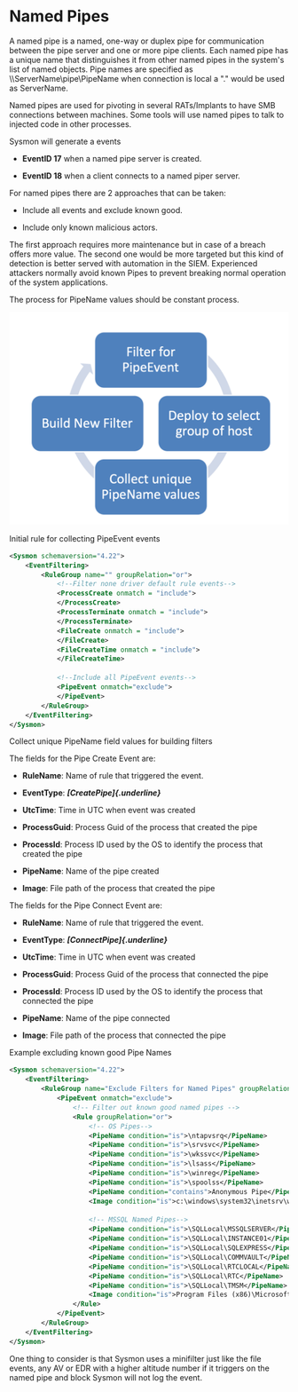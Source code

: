 Named Pipes
===========

A named pipe is a named, one-way or duplex pipe for communication
between the pipe server and one or more pipe clients. Each named pipe
has a unique name that distinguishes it from other named pipes in the
system\'s list of named objects. Pipe names are specified as
\\\\ServerName\\pipe\\PipeName when connection is local a "." would be
used as ServerName.

Named pipes are used for pivoting in several RATs/Implants to have SMB
connections between machines. Some tools will use named pipes to talk to
injected code in other processes.

Sysmon will generate a events

* **EventID 17** when a named pipe server is created.

* **EventID 18** when a client connects to a named piper server.

For named pipes there are 2 approaches that can be taken:

* Include all events and exclude known good.

* Include only known malicious actors.

The first approach requires more maintenance but in case of a breach
offers more value. The second one would be more targeted but this kind
of detection is better served with automation in the SIEM. Experienced
attackers normally avoid known Pipes to prevent breaking normal
operation of the system applications.

The process for PipeName values should be constant process.

![process](./media/image45.png)

Initial rule for collecting PipeEvent events

```xml
<Sysmon schemaversion="4.22">
    <EventFiltering>
        <RuleGroup name="" groupRelation="or">
            <!--Filter none driver default rule events-->
            <ProcessCreate onmatch = "include">
            </ProcessCreate>
            <ProcessTerminate onmatch = "include">
            </ProcessTerminate>
            <FileCreate onmatch = "include">
            </FileCreate>
            <FileCreateTime onmatch = "include">
            </FileCreateTime>

            <!--Include all PipeEvent events-->
            <PipeEvent onmatch="exclude">
            </PipeEvent>
        </RuleGroup>
    </EventFiltering>
</Sysmon>
```

Collect unique PipeName field values for building filters

The fields for the Pipe Create Event are:

* **RuleName**: Name of rule that triggered the event.

* **EventType**: ***[CreatePipe]{.underline}***

* **UtcTime**: Time in UTC when event was created

* **ProcessGuid**: Process Guid of the process that created the pipe

* **ProcessId**: Process ID used by the OS to identify the process
    that created the pipe

* **PipeName**: Name of the pipe created

* **Image**: File path of the process that created the pipe

The fields for the Pipe Connect Event are:

* **RuleName**: Name of rule that triggered the event.

* **EventType**: ***[ConnectPipe]{.underline}***

* **UtcTime**: Time in UTC when event was created

* **ProcessGuid**: Process Guid of the process that connected the pipe

* **ProcessId**: Process ID used by the OS to identify the process
    that connected the pipe

* **PipeName**: Name of the pipe connected

* **Image**: File path of the process that connected the pipe

Example excluding known good Pipe Names

```XML
<Sysmon schemaversion="4.22">
    <EventFiltering>
        <RuleGroup name="Exclude Filters for Named Pipes" groupRelation="or">
            <PipeEvent onmatch="exclude">
                <!-- Filter out known good named pipes -->
                <Rule groupRelation="or">
                    <!-- OS Pipes-->
                    <PipeName condition="is">\ntapvsrq</PipeName>
                    <PipeName condition="is">\srvsvc</PipeName>
                    <PipeName condition="is">\wkssvc</PipeName>
                    <PipeName condition="is">\lsass</PipeName>
                    <PipeName condition="is">\winreg</PipeName>
                    <PipeName condition="is">\spoolss</PipeName>
                    <PipeName condition="contains">Anonymous Pipe</PipeName>
                    <Image condition="is">c:\windows\system32\inetsrv\w3wp.exe</Image>

                    <!-- MSSQL Named Pipes-->
                    <PipeName condition="is">\SQLLocal\MSSQLSERVER</PipeName>
                    <PipeName condition="is">\SQLLocal\INSTANCE01</PipeName>
                    <PipeName condition="is">\SQLLocal\SQLEXPRESS</PipeName>
                    <PipeName condition="is">\SQLLocal\COMMVAULT</PipeName>
                    <PipeName condition="is">\SQLLocal\RTCLOCAL</PipeName>
                    <PipeName condition="is">\SQLLocal\RTC</PipeName>
                    <PipeName condition="is">\SQLLocal\TMSM</PipeName>
                    <Image condition="is">Program Files (x86)\Microsoft SQL Server\110\DTS\binn\dtexec.exe</Image>
                </Rule>
            </PipeEvent>
        </RuleGroup>
    </EventFiltering>
</Sysmon>
```

One thing to consider is that Sysmon uses a minifilter just like the
file events, any AV or EDR with a higher altitude number if it triggers
on the named pipe and block Sysmon will not log the event.
